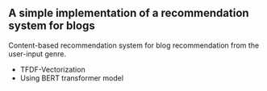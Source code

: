 ## A simple implementation of a recommendation system for blogs ##
Content-based recommendation system for blog recommendation from the user-input genre.
- TFDF-Vectorization
- Using BERT transformer model
